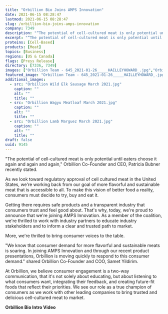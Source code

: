 ```yaml
---
title: "Orbillion Bio Joins AMPS Innovation"
date: 2021-06-15 08:28:47
lastmod: 2021-06-15 08:28:47
slug: /orbillion-bio-joins-amps-innovation
company: 7349
description: "“The potential of cell-cultured meat is only potential until eaters choose it again and again and again,” Orbillion Co-Founder and CEO, Patricia Bubner recently stated.As we look toward regulatory approval of cell cultured meat in the United States, we’re working back from our goal of more flavorful and sustainable meat that is accessible to all. To make this vision of better food a reality, consumers must decide to try, buy and eat it."
excerpt: "“The potential of cell-cultured meat is only potential until eaters choose it again and again and again,” Orbillion Co-Founder and CEO, Patricia Bubner recently stated.As we look toward regulatory approval of cell cultured meat in the United States, we’re working back from our goal of more flavorful and sustainable meat that is accessible to all. To make this vision of better food a reality, consumers must decide to try, buy and eat it."
proteins: [Cell-Based]
products: [Meat]
topics: [Business]
regions: [US & Canada]
flags: [Press Release]
directory: [7336, 7349]
images: ["Orbillion Team - 645_2021-01-26_____HAILLEYHOWARD_.jpg","Orbillion Wild Elk Sausage March 2021.jpg", "Orbillion Wagyu Meatloaf March 2021.jpg", "Orbillion Lamb Marguez March 2021.jpg"]
featured_image: "Orbillion Team - 645_2021-01-26_____HAILLEYHOWARD_.jpg"
additional_images:
  - src: "Orbillion Wild Elk Sausage March 2021.jpg"
    caption: ""
    alt: ""
    title: ""
  - src: "Orbillion Wagyu Meatloaf March 2021.jpg"
    caption: ""
    alt: ""
    title: ""
  - src: "Orbillion Lamb Marguez March 2021.jpg"
    caption: ""
    alt: ""
    title: ""
draft: false
uuid: 9145
---
```

"The potential of cell-cultured meat is only potential until eaters
choose it again and again and again," Orbillion Co-Founder and CEO,
Patricia Bubner recently stated.

As we look toward regulatory approval of cell cultured meat in the
United States, we're working back from our goal of more flavorful and
sustainable meat that is accessible to all. To make this vision of
better food a reality, consumers must decide to try, buy and eat it.

Getting there requires safe products and a transparent industry that
consumers trust and feel good about. That's why, today, we're proud to
announce that we're joining AMPS Innovation. As a member of the
coalition, we're thrilled to work with industry partners to educate
industry stakeholders and to inform a clear and trusted path to market.

More, we're thrilled to bring consumer voices to the table.

"We know that consumer demand for more flavorful and sustainable meats
is soaring. In joining AMPS Innovation and through our recent product
presentations, Orbillion is moving quickly to respond to this consumer
demand." shared Orbillion Co-Founder and COO, Samet Yildirim.

At Orbillion, we believe consumer engagement is a two-way communication,
that it's not solely about educating, but about listening to what
consumers want, integrating their feedback, and creating future-fit
foods that reflect their priorities. We see our role as a true champion
of consumers as we work with other leading companies to bring trusted
and delicious cell-cultured meat to market.

**Orbillion Bio Intro Video**
